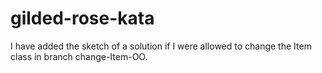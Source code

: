 # gilded-rose-kata

I have added the sketch of a solution if I were allowed to change the Item class in branch change-Item-OO.
